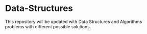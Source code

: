 # Data-Structures
This repository will  be updated with Data Structures and Algorithms problems with different possible solutions.
